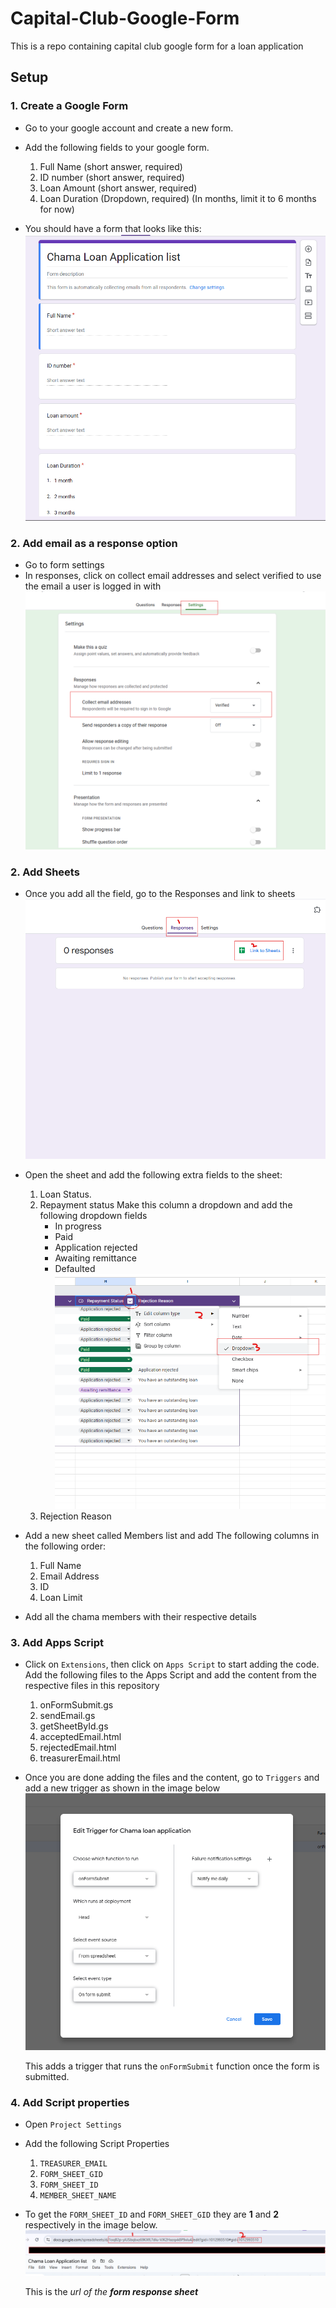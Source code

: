 # Capital-Club-Google-Form
This is a repo containing capital club google form for a loan application


## Setup
 ### 1. Create a Google Form
- Go to your google account and create a new form.

 - Add the following fields to your google form.

    1. Full Name (short answer, required)
    2. ID number (short answer, required)
    3. Loan Amount (short answer, required)
    4. Loan Duration (Dropdown, required) (In months,  limit it to 6 months for now)

- You should have a form that looks like this:
![google form for loan application](images/loan-form.png)

### 2. Add email as a response option
- Go to form settings
- In responses, click on collect email addresses and select verified to use the email a user is logged in with
![adding response email addresses](images/settings.png)

### 2. Add Sheets
- Once you add all the field, go to the Responses and link to sheets
![link to create a sheet](images/link-sheets.png)

- Open the sheet and add the following extra fields to the sheet:
    1. Loan Status.  
    2. Repayment status
     Make this column a dropdown and add the following dropdown fields 
        - In progress
        - Paid
        - Application rejected
        - Awaiting remittance
        - Defaulted
        ![loan status dropdown](images/loan-status.png)
    3. Rejection Reason

- Add a new sheet called Members list and add The following columns in the following order:
    1. Full Name
    2. Email Address
    3. ID
    4. Loan Limit
  
- Add all the chama members with their respective details

### 3. Add Apps Script

- Click on `Extensions`, then click on `Apps Script` to start adding the code.  
Add the following files to the Apps Script and add the content from the respective files in this repository
    1. onFormSubmit.gs
    2. sendEmail.gs
    3. getSheetById.gs
    4. acceptedEmail.html
    5. rejectedEmail.html
    6. treasurerEmail.html

- Once you are done adding the files and the content, go to `Triggers` and add a new trigger as shown in the image below
![trigger image](images/trigger.png)  

  This adds a trigger that runs the `onFormSubmit` function once the form is submitted.

### 4. Add Script properties
- Open `Project Settings`
- Add the following Script Properties
  1. `TREASURER_EMAIL`
  2. `FORM_SHEET_GID`
  3. `FORM_SHEET_ID`
  4. `MEMBER_SHEET_NAME`

- To get the `FORM_SHEET_ID` and `FORM_SHEET_GID` they are **1** and **2** respectively in the image below. 
![id and gid sections in the url](images/sheet-ids.png)

  This is the *url of the **form response sheet***
